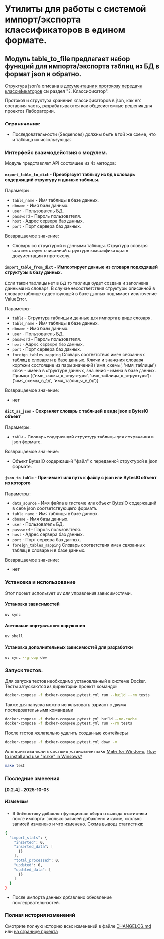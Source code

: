 # Утилиты для работы с системой импорт/экспорта классификаторов в едином формате.
## Модуль table_to_file предлагает набор функций для импорта/экспорта таблиц из БД в формат json и обратно.
Структура json'а описана в [документации к протоколу передачи классификаторов](https://docs.google.com/document/d/1XU7UtD5oosbDpONwQqgiNW-qEnEAXwVVloymeKhN6uA/edit?usp=sharing) см раздел "2. Классификатор".

Протокол и структура хранения классификаторов в json, как его составная часть, разрабатываются как общесистемные решения для проектов Лаборатории.

### Ограничения: 
* Последовательности (Sequences) должны быть в той же схеме, что и таблица их использующая

### Интерфейс взаимодействия с модулем.
Модуль представляет API состоящее из 4х методов:
#### `export_table_to_dict` - Преобразует таблицу из бд в словарь содержащий структуру и данные таблицы.
    
Параметры:
* `table_name` - Имя таблицы в базе данных. 
* `dbname` - Имя базы данных. 
* `user` - Пользователь БД. 
* `password` - Пароль пользователя. 
* `host` - Адрес сервера баз данных. 
* `port` - Порт сервера баз данных.
  
Возвращаемое значение:
* Словарь со структурой и данными таблицы. Структура словаря соответствует описанной структуре классификатора в документации к протоколу.

#### `import_table_from_dict` - Импортирует данные из словаря подходящей структуры в базу данных. 
Если такой таблицы нет в БД то таблица будет создана и заполнена данными из словаря. В случае несоответствия структуры описанной в словаре таблице существующей в базе данных поднимает исключение ValueError.
  
Параметры:
* `table` - Структура таблицы и данные для импорта в виде словаря. 
* `table_name` - Имя таблицы в базе данных. 
* `dbname` - Имя базы данных. 
* `user` - Пользователь БД. 
* `password` - Пароль пользователя. 
* `host` - Адрес сервера баз данных.
* `port` - Порт сервера баз данных.
* `foreign_tables_mapping` Словарь соответствия имен связанных таблиц в словаре и в базе данных. Ключи и значения словаря кортежи состоящие из пары значений ('имя_схемы', 'имя_таблицы') ключ - имена в структуре данных, значения - имена в базе данных. Пример {('имя_схемы_в_структуре', 'имя_таблицы_в_структуре'): ('имя_схемы_в_бд', 'имя_таблицы_в_бд')}
  
Возвращаемое значение:
* нет
    
#### `dict_as_json` - Сохраняет словарь с таблицей в виде json в BytesIO объект

Параметры:
* `table` - Словарь содержащий структуру таблицы для сохранения в json формате.
  
Возвращаемое значение:
* Объект BytesIO содержащий "файл" с переданной структурой в json формате.

#### `json_to_table` - Принимает или путь к файлу с json или BytesIO объект из которого 
 
Параметры:
* `data_source` - Имя файла в системе или объект BytesIO содержащий в себе json соответствующего формата.
* `table_name` - Имя таблицы в базе данных. 
* `dbname` - Имя базы данных. 
* `user` - Пользователь БД.
* `password` - Пароль пользователя. 
* `host` - Адрес сервера баз данных.
* `port` - Порт сервера баз данных.
* `foreign_tables_mapping` Словарь соответствия имен связанных таблиц в словаре и в базе данных.
  
Возвращаемое значение: 
* нет

### Установка и использование

Этот проект использует [uv](https://github.com/astral-sh/uv) для управления зависимостями.

#### Установка зависимостей
```bash
uv sync
```

#### Активация виртуального окружения
```bash
uv shell
```

#### Установка дополнительных зависимостей для разработки
```bash
uv sync --group dev
```

### Запуск тестов.

Для запуска тестов необходимо установленный в системе Docker.
Тесты запускаются из директории проекта командой 
```bash
docker-compose -f docker-compose.pytest.yml run --build --rm tests
```
Также для запуска можно использовать вариант с двумя последовательными командами
```bash
docker-compose -f docker-compose.pytest.yml build --no-cache
docker-compose -f docker-compose.pytest.yml run --rm tests
```
После тестов желательно удалить созданные контейнеры 
```bash
docker-compose -f docker-compose.pytest.yml down -v
```
Альтернатива если в системе установлен make [Make for Windows](https://gnuwin32.sourceforge.net/packages/make.htm), [How to install and use "make" in Windows?](https://stackoverflow.com/questions/32127524/how-to-install-and-use-make-in-windows)
```bash
make test
```
### Последние зменения
#### [0.2.4] - 2025-10-03
##### Изменены
- В библиотеку добавлен функционал сбора и вывода статистики после импорта: сколько записей добавлено и какие, сколько записей изменено и что изменено. Схема вывода статистики:
```bash
{
  "import_stats": {
    "inserted": 0,
    "inserted_data": [
      {}
    ],
    "total_processed": 0,
    "updated": 0,
    "updated_data": [
      {}
    ]
  }
}
```
- После импорта данных добавлено обновление последовательностей.

### Полная история изменений
Смотрите полную историю всех изменений в файле [CHANGELOG.md](CHANGELOG.md) или [на странице проекта](https://git.lab.nexus/military_developer/unified_reference_book/-/blob/main/CHANGELOG.md)
